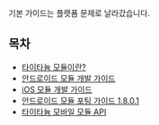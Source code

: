 기본 가이드는 플랫폼 문제로 날라갔습니다. 

## 목차
 - [타이타늄 모듈이란?][1]
 - [안드로이드 모듈 개발 가이드][2]
 - [iOS 모듈 개발 가이드][3]
 - [안드로이드 모듈 포팅 가이드 1.8.0.1][4]
 - [타이타늄 모바일 모듈 API][5]
   
[1]: ./Titanium_Module_Concepts.html
[2]: http://docs.appcelerator.com/titanium/3.0/#!/guide/Android_Module_Development_Guide
[3]: http://docs.appcelerator.com/titanium/3.0/#!/guide/iOS_Module_Development_Guide
[4]: http://docs.appcelerator.com/titanium/3.0/#!/guide/Android_Module_Porting_Guide_for_1.8.0.1
[5]: http://docs.appcelerator.com/titanium/3.0/#!/guide/Titanium_Mobile_Module_API
